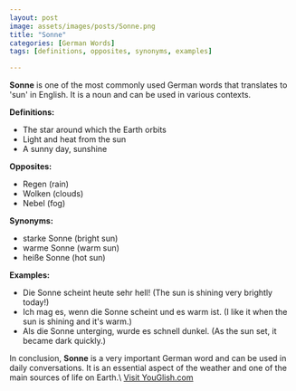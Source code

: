 ```yaml
---
layout: post
image: assets/images/posts/Sonne.png
title: "Sonne"
categories: [German Words]
tags: [definitions, opposites, synonyms, examples]

---
```


**Sonne** is one of the most commonly used German words that translates to 'sun' in English. It is a noun and can be used in various contexts.

**Definitions:**
- The star around which the Earth orbits
- Light and heat from the sun
- A sunny day, sunshine

**Opposites:**
- Regen (rain)
- Wolken (clouds)
- Nebel (fog)

**Synonyms:**
- starke Sonne (bright sun)
- warme Sonne (warm sun)
- heiße Sonne (hot sun)

**Examples:**
- Die Sonne scheint heute sehr hell! (The sun is shining very brightly today!)
- Ich mag es, wenn die Sonne scheint und es warm ist. (I like it when the sun is shining and it's warm.)
- Als die Sonne unterging, wurde es schnell dunkel. (As the sun set, it became dark quickly.)

In conclusion, **Sonne** is a very important German word and can be used in daily conversations. It is an essential aspect of the weather and one of the main sources of life on Earth.\ <a id="yg-widget-0" class="youglish-widget" data-query="Sonne" data-lang="german" data-components="8412" data-auto-start="0" data-bkg-color="theme_light" data-title="How%20to%20pronounce%20Sonne%20in%20German"  rel="nofollow" href="https://youglish.com">Visit YouGlish.com</a><script async src="https://youglish.com/public/emb/widget.js" charset="utf-8"></script>